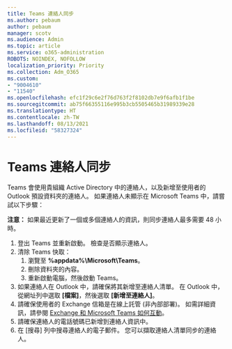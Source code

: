 ```yaml
---
title: Teams 連絡人同步
ms.author: pebaum
author: pebaum
manager: scotv
ms.audience: Admin
ms.topic: article
ms.service: o365-administration
ROBOTS: NOINDEX, NOFOLLOW
localization_priority: Priority
ms.collection: Adm_O365
ms.custom:
- "9004610"
- "11540"
ms.openlocfilehash: efc1f29c6e2f76d763f2f8102db7e9f6afb1f1be
ms.sourcegitcommit: ab75f66355116e995b3cb5505465b31989339e28
ms.translationtype: HT
ms.contentlocale: zh-TW
ms.lasthandoff: 08/13/2021
ms.locfileid: "58327324"
---
```

# <a name="teams-contacts-sync"></a>Teams 連絡人同步

Teams 會使用貴組織 Active Directory 中的連絡人，以及新增至使用者的 Outlook 預設資料夾的連絡人。 如果連絡人未顯示在 Microsoft Teams 中，請嘗試以下步驟：

**注意：** 如果最近更新了一個或多個連絡人的資訊，則同步連絡人最多需要 48 小時。

1. 登出 Teams 並重新啟動。 檢查是否顯示連絡人。
1. 清除 Teams 快取：
    1. 瀏覽至 **%appdata%\Microsoft\Teams**。
    1. 刪除資料夾的內容。
    1. 重新啟動電腦，然後啟動 Teams。
1. 如果連絡人在 Outlook 中，請確保將其新增至連絡人清單。 在 Outlook 中，從網址列中選取 **[檔案]**，然後選取 **[新增至連絡人]**。
1. 請確保使用者的 Exchange 信箱是在線上託管 (非內部部署)。 如需詳細資訊，請參閱 [Exchange 和 Microsoft Teams 如何互動](https://docs.microsoft.com/microsoftteams/exchange-teams-interact)。
1. 請確保連絡人的電話號碼已新增到連絡人資訊中。
1. 在 [搜尋] 列中搜尋連絡人的電子郵件。 您可以擷取連絡人清單同步的連絡人。
